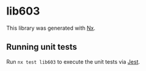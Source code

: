 # lib603

This library was generated with [Nx](https://nx.dev).

## Running unit tests

Run `nx test lib603` to execute the unit tests via [Jest](https://jestjs.io).
